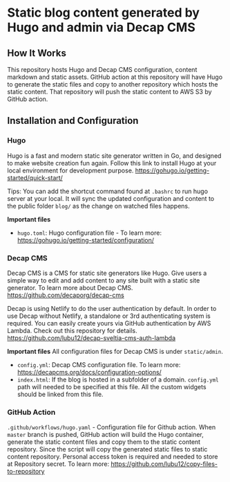 # Static blog content generated by Hugo and admin via Decap CMS

## How It Works

This repository hosts Hugo and Decap CMS configuration, content markdown and static assets.
GitHub action at this repository will have Hugo to generate the static files and copy to another repository which hosts the static content.
That repository will push the static content to AWS S3 by GitHub action.

## Installation and Configuration

### Hugo

Hugo is a fast and modern static site generator written in Go, and designed to make website creation fun again.
Follow this link to install Hugo at your local environment for development purpose.
https://gohugo.io/getting-started/quick-start/

Tips:
You can add the shortcut command found at `.bashrc` to run hugo server at your local. It will sync the updated configuration and content to the public folder `blog/` as the change on watched files happens.

**Important files**
- `hugo.toml`: Hugo configuration file - To learn more: https://gohugo.io/getting-started/configuration/


### Decap CMS

Decap CMS is a CMS for static site generators like Hugo. Give users a simple way to edit and add content to any site built with a static site generator.
To learn more about Decap CMS. https://github.com/decaporg/decap-cms

Decap is using Netlify to do the user authentication by default. In order to use Decap without Netlify, a standalone or 3rd authenticating system is required.
You can easily create yours via GitHub authentication by AWS Lambda. Check out this repository for details. https://github.com/lubu12/decap-sveltia-cms-auth-lambda

**Important files**
All configuration files for Decap CMS is under `static/admin`.
- `config.yml`: Decap CMS configuration file. To learn more: https://decapcms.org/docs/configuration-options/
- `index.html`: If the blog is hosted in a subfolder of a domain. `config.yml` path will needed to be specified at this file. All the custom widgets should be linked from this file.

### GitHub Action

`.github/workflows/hugo.yaml` - Configuration file for Github action. When `master` branch is pushed, GitHub action will build the Hugo container, generate the static content files and copy them to the static content repository.
Since the script will copy the generated static files to static content repository. Personal access token is required and needed to store at Repository secret. To learn more: https://github.com/lubu12/copy-files-to-repository
